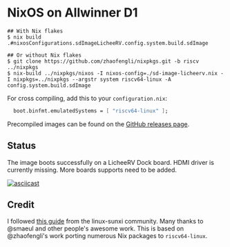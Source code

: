 # NixOS on Allwinner D1

```shellsession
## With Nix flakes
$ nix build .#nixosConfigurations.sdImageLicheeRV.config.system.build.sdImage

## Or without Nix flakes
$ git clone https://github.com/zhaofengli/nixpkgs.git -b riscv ../nixpkgs
$ nix-build ../nixpkgs/nixos -I nixos-config=./sd-image-licheerv.nix -I nixpkgs=../nixpkgs --argstr system riscv64-linux -A config.system.build.sdImage
```

For cross compiling, add this to your `configuration.nix`:

```nix
  boot.binfmt.emulatedSystems = [ "riscv64-linux" ];
```

Precompiled images can be found on the [GitHub releases page](https://github.com/chuangzhu/nixos-sun20iw1p1/releases).

## Status

The image boots successfully on a LicheeRV Dock board. HDMI driver is currently missing. More boards supports need to be added.

[![asciicast](https://asciinema.org/a/484705.svg)](https://asciinema.org/a/484705)

## Credit

I followed [this guide](https://linux-sunxi.org/Allwinner_Nezha#Manual_build) from the linux-sunxi community.
Many thanks to @smaeul and other people's awesome work.
This is based on @zhaofengli's work porting numerous Nix packages to `riscv64-linux`.
